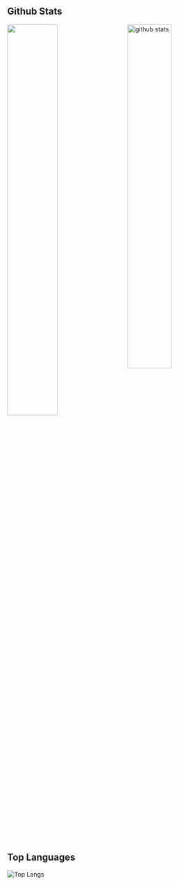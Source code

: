 ## Github Stats
<img src="https://github-readme-stats.vercel.app/api?username=nirajosh&show_icons=true&theme=gotham" alt="github stats" width="45%" align="right"/>
<img src="https://github-readme-streak-stats.herokuapp.com/?user=nirajosh&theme=dark" width="48%" >

## Top Languages
  
  ![Top Langs](https://github-readme-stats.vercel.app/api/top-langs/?username=nirajosh&layout=compact)
